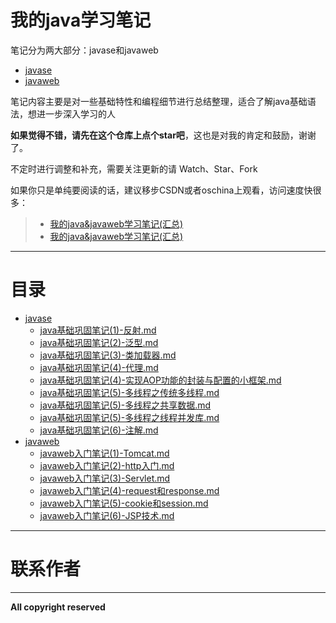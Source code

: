 # 我的java学习笔记

笔记分为两大部分：javase和javaweb

- [javase](/javase)
- [javaweb](/javaweb)


笔记内容主要是对一些基础特性和编程细节进行总结整理，适合了解java基础语法，想进一步深入学习的人

**如果觉得不错，请先在这个仓库上点个star吧**，这也是对我的肯定和鼓励，谢谢了。

不定时进行调整和补充，需要关注更新的请 Watch、Star、Fork

如果你只是单纯要阅读的话，建议移步CSDN或者oschina上观看，访问速度快很多：

>* [我的java&javaweb学习笔记(汇总)](http://blog.csdn.net/h3243212/article/details/50659471)
>* [我的java&javaweb学习笔记(汇总)](http://my.oschina.net/brianway/blog/614355)


-----

# 目录

  - [javase](/javase)
    - [java基础巩固笔记(1)-反射.md](/javase/java基础巩固笔记(1)-反射.md)
    - [java基础巩固笔记(2)-泛型.md](/javase/java基础巩固笔记(2)-泛型.md)
    - [java基础巩固笔记(3)-类加载器.md](/javase/java基础巩固笔记(3)-类加载器.md)
    - [java基础巩固笔记(4)-代理.md](/javase/java基础巩固笔记(4)-代理.md)
    - [java基础巩固笔记(4)-实现AOP功能的封装与配置的小框架.md](/javase/java基础巩固笔记(4)-实现AOP功能的封装与配置的小框架.md)
    - [java基础巩固笔记(5)-多线程之传统多线程.md](/javase/java基础巩固笔记(5)-多线程之传统多线程.md)
    - [java基础巩固笔记(5)-多线程之共享数据.md](/javase/java基础巩固笔记(5)-多线程之共享数据.md)
    - [java基础巩固笔记(5)-多线程之线程并发库.md](/javase/java基础巩固笔记(5)-多线程之线程并发库.md)
	- [java基础巩固笔记(6)-注解.md](/javase/java基础巩固笔记(6)-注解.md)
  - [javaweb](/javaweb)
    - [javaweb入门笔记(1)-Tomcat.md](/javaweb/javaweb入门笔记(1)-Tomcat.md)
    - [javaweb入门笔记(2)-http入门.md](/javaweb/javaweb入门笔记(2)-http入门.md)
    - [javaweb入门笔记(3)-Servlet.md](/javaweb/javaweb入门笔记(3)-Servlet.md)
    - [javaweb入门笔记(4)-request和response.md](/javaweb/javaweb入门笔记(4)-request和response.md)
    - [javaweb入门笔记(5)-cookie和session.md](/javaweb/javaweb入门笔记(5)-cookie和session.md)
    - [javaweb入门笔记(6)-JSP技术.md](/javaweb/javaweb入门笔记(6)-JSP技术.md)


-----

# 联系作者

-----

**All copyright reserved**